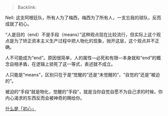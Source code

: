 > Backlink:

Nell: 这支阿根廷队，所有人为了梅西，梅西为了所有人，一支忘我的球队，反而成就了初心。  
  
“人是目的（end）不是手段（means）”这种观点现在比较流行，但实际上这个观点是为了矫正资本主义生产过程中把人物化的现象，抛开这层，这个观点并不正确。  
  
人不可能成为“end”。原因很简单，人的属性—必死和有限—本身就和“end”的概念自相矛盾，在逻辑上锁死了这一等式，表述就不成立。  
  
人只能是“means”，区别只在于是“觉醒的”还是“未觉醒的”，“自觉的”还是“被迫的”。  
  
被迫的“手段”就是物化，觉醒的“手段”，就是当你自觉自愿不为自己求的时候，你内心渴求的东西反而会被神奇的赐给你。

[什么是「初心」](https://www.zhihu.com/question/19894637/answer/1746315889)
